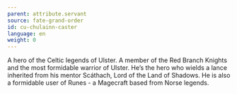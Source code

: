 ```yaml
---
parent: attribute.servant
source: fate-grand-order
id: cu-chulainn-caster
language: en
weight: 0
---
```


A hero of the Celtic legends of Ulster.
A member of the Red Branch Knights and the most formidable warrior of Ulster.
He’s the hero who wields a lance inherited from his mentor Scáthach, Lord of the Land of Shadows.
He is also a formidable user of Runes - a Magecraft based from Norse legends.
